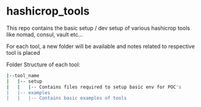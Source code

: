 # hashicrop_tools

This repo contains the basic setup / dev setup of various hashicrop tools like nomad, consul, vault etc...

For each tool, a new folder will be available and notes related to respective tool is placed

Folder Structure of each tool:
``` bash
|--tool_name
|   |-- setup
|   |   |-- Contains files required to setup basic env for POC's
|   |-- examples
|   |   |-- Contains basic examples of tools
```